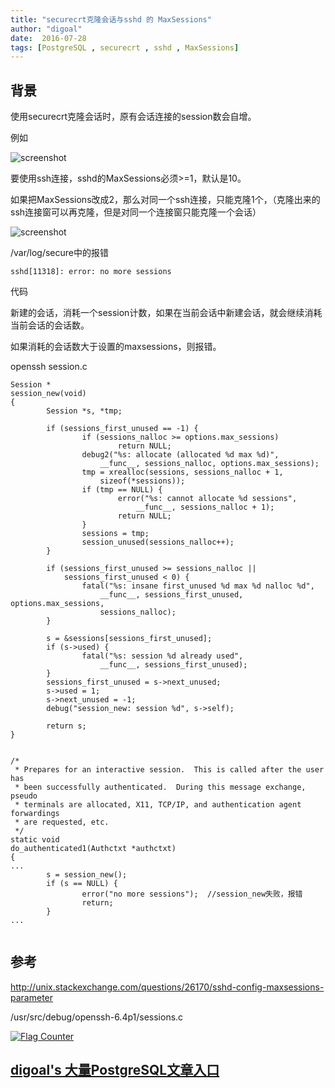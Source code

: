 ```yaml
---
title: "securecrt克隆会话与sshd 的 MaxSessions"
author: "digoal"
date:  2016-07-28
tags: [PostgreSQL , securecrt , sshd , MaxSessions]
---
```

## 背景  
使用securecrt克隆会话时，原有会话连接的session数会自增。    
    
例如    
    
![screenshot](20160728_03_pic_001.png)    
    
要使用ssh连接，sshd的MaxSessions必须>=1，默认是10。    
    
如果把MaxSessions改成2，那么对同一个ssh连接，只能克隆1个，（克隆出来的ssh连接窗可以再克隆，但是对同一个连接窗只能克隆一个会话）    
    
![screenshot](20160728_03_pic_002.png)    
    
/var/log/secure中的报错    
  
```  
sshd[11318]: error: no more sessions  
```  
    
代码    
  
新建的会话，消耗一个session计数，如果在当前会话中新建会话，就会继续消耗当前会话的会话数。    
  
如果消耗的会话数大于设置的maxsessions，则报错。    
  
openssh  session.c      
  
```  
Session *  
session_new(void)  
{  
        Session *s, *tmp;  
  
        if (sessions_first_unused == -1) {  
                if (sessions_nalloc >= options.max_sessions)  
                        return NULL;  
                debug2("%s: allocate (allocated %d max %d)",  
                    __func__, sessions_nalloc, options.max_sessions);  
                tmp = xrealloc(sessions, sessions_nalloc + 1,  
                    sizeof(*sessions));  
                if (tmp == NULL) {  
                        error("%s: cannot allocate %d sessions",  
                            __func__, sessions_nalloc + 1);  
                        return NULL;  
                }  
                sessions = tmp;  
                session_unused(sessions_nalloc++);  
        }  
  
        if (sessions_first_unused >= sessions_nalloc ||  
            sessions_first_unused < 0) {  
                fatal("%s: insane first_unused %d max %d nalloc %d",  
                    __func__, sessions_first_unused, options.max_sessions,  
                    sessions_nalloc);  
        }  
  
        s = &sessions[sessions_first_unused];  
        if (s->used) {  
                fatal("%s: session %d already used",  
                    __func__, sessions_first_unused);  
        }  
        sessions_first_unused = s->next_unused;  
        s->used = 1;  
        s->next_unused = -1;  
        debug("session_new: session %d", s->self);  
  
        return s;  
}  
  
  
/*  
 * Prepares for an interactive session.  This is called after the user has  
 * been successfully authenticated.  During this message exchange, pseudo  
 * terminals are allocated, X11, TCP/IP, and authentication agent forwardings  
 * are requested, etc.  
 */  
static void  
do_authenticated1(Authctxt *authctxt)  
{  
...  
        s = session_new();  
        if (s == NULL) {  
                error("no more sessions");  //session_new失败，报错  
                return;  
        }  
...  
  
```  
    
## 参考  
http://unix.stackexchange.com/questions/26170/sshd-config-maxsessions-parameter    
  
/usr/src/debug/openssh-6.4p1/sessions.c  
  
                                                                
                  
              
  
<a rel="nofollow" href="http://info.flagcounter.com/h9V1"  ><img src="http://s03.flagcounter.com/count/h9V1/bg_FFFFFF/txt_000000/border_CCCCCC/columns_2/maxflags_12/viewers_0/labels_0/pageviews_0/flags_0/"  alt="Flag Counter"  border="0"  ></a>  
  
  
  
  
  
  
## [digoal's 大量PostgreSQL文章入口](https://github.com/digoal/blog/blob/master/README.md "22709685feb7cab07d30f30387f0a9ae")
  
